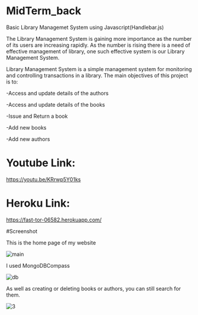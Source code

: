 # MidTerm_back


Basic Library Managemet System using Javascript(Handlebar.js)

The Library Management System is gaining more importance as the number of its users are increasing rapidly. As the number is rising there is a need of effective management of library, one such effective system is our Library Management System.

Library Management System is a simple management system for monitoring and controlling transactions in a library. The main objectives of this project is to:

-Access and update details of the authors

-Access and update details of the books

-Issue and Return a book

-Add new books

-Add new authors

# Youtube Link:
https://youtu.be/KRrwp5Y01ks

# Heroku Link:
https://fast-tor-06582.herokuapp.com/

#Screenshot

This is the home page of my website

![main](https://user-images.githubusercontent.com/45779903/112675268-2493cc00-8e91-11eb-9d18-207437cb60fc.jpg)

I used MongoDBCompass

![db](https://user-images.githubusercontent.com/45779903/112675351-3e351380-8e91-11eb-9c00-95a97c4364f5.jpg)

As well as creating or deleting books or authors, you can still search for them.

![3](https://user-images.githubusercontent.com/45779903/112673963-8d7a4480-8e8f-11eb-9c25-430d62014a2b.jpeg)

